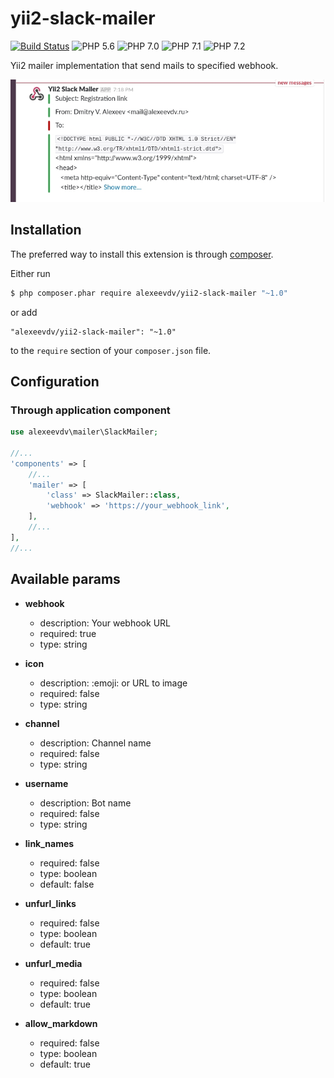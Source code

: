 yii2-slack-mailer
=================
[![Build Status](https://travis-ci.org/alexeevdv/yii2-slack-mailer.svg?branch=master)](https://travis-ci.org/alexeevdv/yii2-slack-mailer) ![PHP 5.6](https://img.shields.io/badge/PHP-5.6-green.svg) ![PHP 7.0](https://img.shields.io/badge/PHP-7.0-green.svg) ![PHP 7.1](https://img.shields.io/badge/PHP-7.1-green.svg) ![PHP 7.2](https://img.shields.io/badge/PHP-7.2-green.svg)

Yii2 mailer implementation that send mails to specified webhook.

![Preview](https://raw.githubusercontent.com/alexeevdv/yii2-slack-mailer/master/preview.jpg)


## Installation

The preferred way to install this extension is through [composer](https://getcomposer.org/download/).

Either run

```bash
$ php composer.phar require alexeevdv/yii2-slack-mailer "~1.0"
```

or add

```
"alexeevdv/yii2-slack-mailer": "~1.0"
```

to the ```require``` section of your `composer.json` file.

## Configuration

### Through application component
```php
use alexeevdv\mailer\SlackMailer;

//...
'components' => [
    //...
    'mailer' => [
        'class' => SlackMailer::class,
        'webhook' => 'https://your_webhook_link',
    ],
    //...
],
//...
```

## Available params

* **webhook**
  * description: Your webhook URL
  * required: true
  * type: string

* **icon**
  * description: :emoji: or URL to image
  * required: false
  * type: string

* **channel**
  * description: Channel name
  * required: false
  * type: string

* **username**
  * description: Bot name
  * required: false
  * type: string

* **link_names**
  * required: false
  * type: boolean
  * default: false

* **unfurl_links**
  * required: false
  * type: boolean
  * default: true

* **unfurl_media**
  * required: false
  * type: boolean
  * default: true
  
* **allow_markdown**
  * required: false
  * type: boolean
  * default: true
